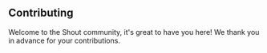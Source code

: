 ## Contributing

Welcome to the Shout community, it's great to have you here! We thank you in
advance for your contributions.
